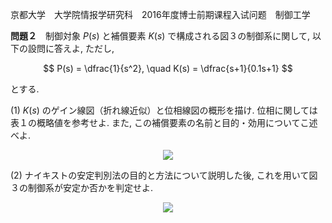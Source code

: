 京都大学　大学院情报学研究科　2016年度博士前期课程入试问题　制御工学

**問題２**　制御対象 $P(s)$ と補償要素 $K(s)$ で構成される図３の制御系に関して, 以下の設問に答えよ, ただし,

$$
    P(s) = \dfrac{1}{s^2}, \quad K(s) = \dfrac{s+1}{0.1s+1}
$$

とする.

(1) $K(s)$ のゲイン線図（折れ線近似）と位相線図の概形を描け. 位相に関しては表１の概略値を参考せよ. また, この補償要素の名前と目的・効用についてこ述べよ.

<p  align="center">
    <img src="https://gcdnb.pbrd.co/images/eJgj09XMDZWw.png?o=1
"/>
</p>

(2) ナイキストの安定判別法の目的と方法について説明した後, これを用いて図３の制御系が安定か否かを判定せよ.


<p  align="center">
    <img src="https://gcdnb.pbrd.co/images/u3umF20KMHkk.png?o=1
"/>
</p>